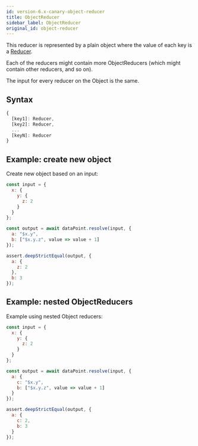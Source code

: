 ```yaml
---
id: version-6.x-canary-object-reducer
title: ObjectReducer
sidebar_label: ObjectReducer
original_id: object-reducer
---
```


This reducer is represented by a plain object where the value of each key is a [Reducer](../reducer-types).

Each of the reducers might contain more ObjectReducers (which might contain other reducers, and so on).

The input for every reducer on the Object is the same.

## Syntax

```js
{
  [key1]: Reducer,
  [key2]: Reducer,
  ...
  [keyN]: Reducer
}
```

## Example: create new object

Create new object based on an input:

```js
const input = {
  x: {
    y: {
      z: 2
    }
  }
};

const output = await dataPoint.resolve(input, {
  a: "$x.y",
  b: ["$x.y.z", value => value + 1]
});

assert.deepStrictEqual(output, {
  a: {
    z: 2
  },
  b: 3
});
```

## Example: nested ObjectReducers

Example using nested Object reducers:

```js
const input = {
  x: {
    y: {
      z: 2
    }
  }
};

const output = await dataPoint.resolve(input, {
  a: {
    c: "$x.y",
    b: ["$x.y.z", value => value + 1]
  }
});

assert.deepStrictEqual(output, {
  a: {
    c: 2,
    b: 3
  }
});
```
